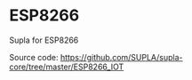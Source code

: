 # ESP8266
Supla for ESP8266


Source code: https://github.com/SUPLA/supla-core/tree/master/ESP8266_IOT
